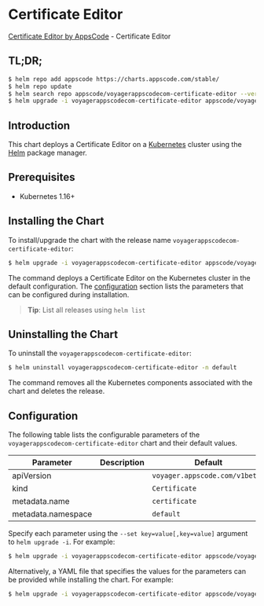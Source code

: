 # Certificate Editor

[Certificate Editor by AppsCode](https://byte.builders) - Certificate Editor

## TL;DR;

```bash
$ helm repo add appscode https://charts.appscode.com/stable/
$ helm repo update
$ helm search repo appscode/voyagerappscodecom-certificate-editor --version=v0.24.0
$ helm upgrade -i voyagerappscodecom-certificate-editor appscode/voyagerappscodecom-certificate-editor -n default --create-namespace --version=v0.24.0
```

## Introduction

This chart deploys a Certificate Editor on a [Kubernetes](http://kubernetes.io) cluster using the [Helm](https://helm.sh) package manager.

## Prerequisites

- Kubernetes 1.16+

## Installing the Chart

To install/upgrade the chart with the release name `voyagerappscodecom-certificate-editor`:

```bash
$ helm upgrade -i voyagerappscodecom-certificate-editor appscode/voyagerappscodecom-certificate-editor -n default --create-namespace --version=v0.24.0
```

The command deploys a Certificate Editor on the Kubernetes cluster in the default configuration. The [configuration](#configuration) section lists the parameters that can be configured during installation.

> **Tip**: List all releases using `helm list`

## Uninstalling the Chart

To uninstall the `voyagerappscodecom-certificate-editor`:

```bash
$ helm uninstall voyagerappscodecom-certificate-editor -n default
```

The command removes all the Kubernetes components associated with the chart and deletes the release.

## Configuration

The following table lists the configurable parameters of the `voyagerappscodecom-certificate-editor` chart and their default values.

|     Parameter      | Description |                  Default                  |
|--------------------|-------------|-------------------------------------------|
| apiVersion         |             | <code>voyager.appscode.com/v1beta1</code> |
| kind               |             | <code>Certificate</code>                  |
| metadata.name      |             | <code>certificate</code>                  |
| metadata.namespace |             | <code>default</code>                      |


Specify each parameter using the `--set key=value[,key=value]` argument to `helm upgrade -i`. For example:

```bash
$ helm upgrade -i voyagerappscodecom-certificate-editor appscode/voyagerappscodecom-certificate-editor -n default --create-namespace --version=v0.24.0 --set apiVersion=voyager.appscode.com/v1beta1
```

Alternatively, a YAML file that specifies the values for the parameters can be provided while
installing the chart. For example:

```bash
$ helm upgrade -i voyagerappscodecom-certificate-editor appscode/voyagerappscodecom-certificate-editor -n default --create-namespace --version=v0.24.0 --values values.yaml
```

